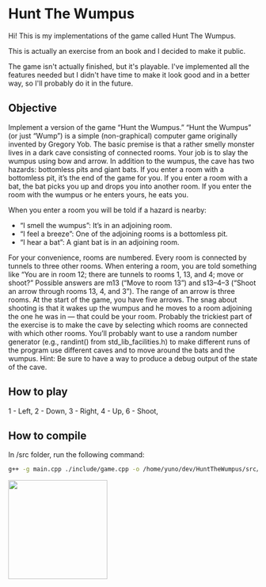 # Hunt The Wumpus

Hi! This is my implementations of the game called Hunt The Wumpus.

This is actually an exercise from an book and I decided to make it public.

The game isn't actually finished, but it's playable. I've implemented all the features needed but I didn't have time to make it look good and in a better way, so I'll probably do it in the future.

## Objective

Implement a version of the game “Hunt the Wumpus.” “Hunt the Wumpus” (or just “Wump”) is a simple (non-graphical) computer game originally invented by Gregory Yob. The basic premise is that a rather smelly monster lives in a dark cave consisting of connected rooms. Your job is to slay the wumpus using bow and arrow. In addition to the wumpus, the cave has two hazards: bottomless pits and giant bats. If you enter a room with a bottomless pit, it’s the end of the game for you. If you enter a room with a bat, the bat picks you up and drops you into another room. If you enter the room with the wumpus or he enters yours, he eats you.

When you enter a room you will be told if a hazard is nearby:

- “I smell the wumpus”: It’s in an adjoining room.
- “I feel a breeze”: One of the adjoining rooms is a bottomless pit.
- “I hear a bat”: A giant bat is in an adjoining room.

For your convenience, rooms are numbered. Every room is connected by tunnels to three other rooms. When entering a room, you are told something like “You are in room 12; there are tunnels to rooms 1, 13, and 4; move or shoot?” Possible answers are m13 (“Move to room 13”) and s13–4–3 (“Shoot an arrow through rooms 13, 4, and 3”). The range of an arrow is three rooms. At the start of the game, you have five arrows.
The snag about shooting is that it wakes up the wumpus and he moves to a room adjoining the one he was in — that could be your room.
Probably the trickiest part of the exercise is to make the cave by selecting which rooms are connected with which other rooms. You’ll
probably want to use a random number generator (e.g., randint() from std_lib_facilities.h) to make different runs of the program use different
caves and to move around the bats and the wumpus. Hint: Be sure to have a way to produce a debug output of the state of the cave.

## How to play

1 - Left,
2 - Down,
3 - Right,
4 - Up,
6 - Shoot,

## How to compile

In /src folder, run the following command:

```bash
g++ -g main.cpp ./include/game.cpp -o /home/yuno/dev/HuntTheWumpus/src/HuntTheWumpus.o
```

<img src="https://cdn.donmai.us/sample/f5/92/__komeiji_koishi_touhou_drawn_by_zunusama__sample-f5922bb6b259b5d4eb85c048b389a55c.jpg"
width="200px">
